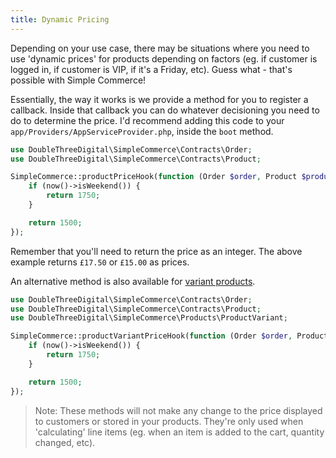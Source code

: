 ```yaml
---
title: Dynamic Pricing
---
```


Depending on your use case, there may be situations where you need to use 'dynamic prices' for products depending on factors (eg. if customer is logged in, if customer is VIP, if it's a Friday, etc). Guess what - that's possible with Simple Commerce!

Essentially, the way it works is we provide a method for you to register a callback. Inside that callback you can do whatever decisioning you need to do to determine the price. I'd recommend adding this code to your `app/Providers/AppServiceProvider.php`, inside the `boot` method.

```php
use DoubleThreeDigital\SimpleCommerce\Contracts\Order;
use DoubleThreeDigital\SimpleCommerce\Contracts\Product;

SimpleCommerce::productPriceHook(function (Order $order, Product $product) {
    if (now()->isWeekend()) {
        return 1750;
    }

    return 1500;
});
```

Remember that you'll need to return the price as an integer. The above example returns `£17.50` or `£15.00` as prices.

An alternative method is also available for [variant products](/product-variants).

```php
use DoubleThreeDigital\SimpleCommerce\Contracts\Order;
use DoubleThreeDigital\SimpleCommerce\Contracts\Product;
use DoubleThreeDigital\SimpleCommerce\Products\ProductVariant;

SimpleCommerce::productVariantPriceHook(function (Order $order, Product $product, ProductVariant $variant) {
    if (now()->isWeekend()) {
        return 1750;
    }

    return 1500;
});
```

> Note: These methods will not make any change to the price displayed to customers or stored in your products. They're only used when 'calculating' line items (eg. when an item is added to the cart, quantity changed, etc).
